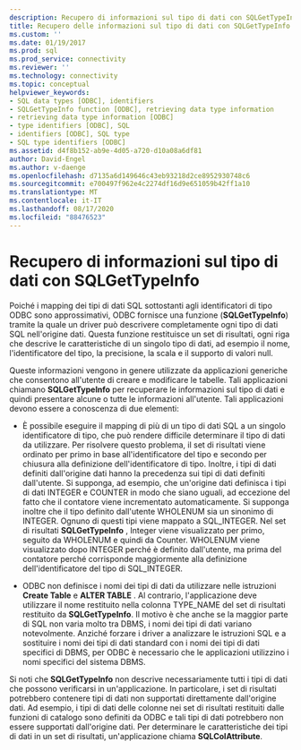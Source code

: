 ```yaml
---
description: Recupero di informazioni sul tipo di dati con SQLGetTypeInfo
title: Recupero delle informazioni sul tipo di dati con SQLGetTypeInfo | Microsoft Docs
ms.custom: ''
ms.date: 01/19/2017
ms.prod: sql
ms.prod_service: connectivity
ms.reviewer: ''
ms.technology: connectivity
ms.topic: conceptual
helpviewer_keywords:
- SQL data types [ODBC], identifiers
- SQLGetTypeInfo function [ODBC], retrieving data type information
- retrieving data type information [ODBC]
- type identifiers [ODBC], SQL
- identifiers [ODBC], SQL type
- SQL type identifiers [ODBC]
ms.assetid: d4f8b152-ab9e-4d05-a720-d10a08a6df81
author: David-Engel
ms.author: v-daenge
ms.openlocfilehash: d7135a6d149646c43eb93218d2ce8952930748c6
ms.sourcegitcommit: e700497f962e4c2274df16d9e651059b42ff1a10
ms.translationtype: MT
ms.contentlocale: it-IT
ms.lasthandoff: 08/17/2020
ms.locfileid: "88476523"
---
```

# <a name="retrieving-data-type-information-with-sqlgettypeinfo"></a>Recupero di informazioni sul tipo di dati con SQLGetTypeInfo
Poiché i mapping dei tipi di dati SQL sottostanti agli identificatori di tipo ODBC sono approssimativi, ODBC fornisce una funzione (**SQLGetTypeInfo**) tramite la quale un driver può descrivere completamente ogni tipo di dati SQL nell'origine dati. Questa funzione restituisce un set di risultati, ogni riga che descrive le caratteristiche di un singolo tipo di dati, ad esempio il nome, l'identificatore del tipo, la precisione, la scala e il supporto di valori null.  
  
 Queste informazioni vengono in genere utilizzate da applicazioni generiche che consentono all'utente di creare e modificare le tabelle. Tali applicazioni chiamano **SQLGetTypeInfo** per recuperare le informazioni sul tipo di dati e quindi presentare alcune o tutte le informazioni all'utente. Tali applicazioni devono essere a conoscenza di due elementi:  
  
-   È possibile eseguire il mapping di più di un tipo di dati SQL a un singolo identificatore di tipo, che può rendere difficile determinare il tipo di dati da utilizzare. Per risolvere questo problema, il set di risultati viene ordinato per primo in base all'identificatore del tipo e secondo per chiusura alla definizione dell'identificatore di tipo. Inoltre, i tipi di dati definiti dall'origine dati hanno la precedenza sui tipi di dati definiti dall'utente. Si supponga, ad esempio, che un'origine dati definisca i tipi di dati INTEGER e COUNTER in modo che siano uguali, ad eccezione del fatto che il contatore viene incrementato automaticamente. Si supponga inoltre che il tipo definito dall'utente WHOLENUM sia un sinonimo di INTEGER. Ognuno di questi tipi viene mappato a SQL_INTEGER. Nel set di risultati **SQLGetTypeInfo** , Integer viene visualizzato per primo, seguito da WHOLENUM e quindi da Counter. WHOLENUM viene visualizzato dopo INTEGER perché è definito dall'utente, ma prima del contatore perché corrisponde maggiormente alla definizione dell'identificatore del tipo di SQL_INTEGER.  
  
-   ODBC non definisce i nomi dei tipi di dati da utilizzare nelle istruzioni **Create Table** e **ALTER TABLE** . Al contrario, l'applicazione deve utilizzare il nome restituito nella colonna TYPE_NAME del set di risultati restituito da **SQLGetTypeInfo**. Il motivo è che anche se la maggior parte di SQL non varia molto tra DBMS, i nomi dei tipi di dati variano notevolmente. Anziché forzare i driver a analizzare le istruzioni SQL e a sostituire i nomi dei tipi di dati standard con i nomi dei tipi di dati specifici di DBMS, per ODBC è necessario che le applicazioni utilizzino i nomi specifici del sistema DBMS.  
  
 Si noti che **SQLGetTypeInfo** non descrive necessariamente tutti i tipi di dati che possono verificarsi in un'applicazione. In particolare, i set di risultati potrebbero contenere tipi di dati non supportati direttamente dall'origine dati. Ad esempio, i tipi di dati delle colonne nei set di risultati restituiti dalle funzioni di catalogo sono definiti da ODBC e tali tipi di dati potrebbero non essere supportati dall'origine dati. Per determinare le caratteristiche dei tipi di dati in un set di risultati, un'applicazione chiama **SQLColAttribute**.
